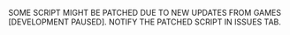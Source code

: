 SOME SCRIPT MIGHT BE PATCHED DUE TO NEW UPDATES FROM GAMES [DEVELOPMENT PAUSED].
NOTIFY THE PATCHED SCRIPT IN ISSUES TAB.
